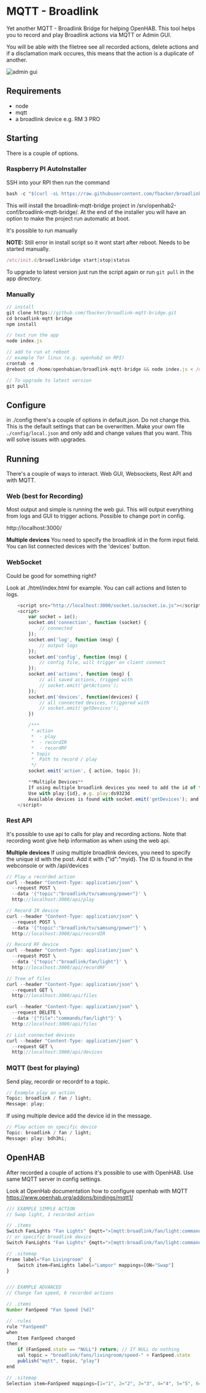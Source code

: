 # MQTT - Broadlink

Yet another MQTT - Broadlink Bridge for helping OpenHAB.
This tool helps you to record and play Broadlink actions via MQTT or Admin GUI.

You will be able with the filetree see all recorded actions, delete actions and if a disclamation mark occures, this means that the action is a duplicate of another.

![admin gui](https://github.com/fbacker/broadlink-mqtt-bridge/raw/master/github/overview1.png)

## Requirements

- node
- mqtt
- a broadlink device e.g. RM 3 PRO

## Starting

There is a couple of options.

### Raspberry PI AutoInstaller

SSH into your RPI then run the command

```js
bash -c "$(curl -sL https://raw.githubusercontent.com/fbacker/broadlink-mqtt-bridge/master/installers/raspberry.sh)"
```

This will install the broadlink-mqtt-bridge project in /srv/openhab2-conf/broadlink-mqtt-bridge/. At the end of the installer you will have an option to make the project run automatic at boot.

It's possible to run manually

**NOTE:** Still error in install script so it wont start after reboot. Needs to be started manually.

```js
/etc/init.d/broadlinkbridge start|stop|status
```

To upgrade to latest version just run the script again or run `git pull` in the app directory.

### Manually

```js
// install
git clone https://github.com/fbacker/broadlink-mqtt-bridge.git
cd broadlink-mqtt-bridge
npm install

// test run the app
node index.js

// add to run at reboot
// example for linux (e.g. openhab2 on RPI)
crontab -e
@reboot cd /home/openhabian/broadlink-mqtt-bridge && node index.js < /dev/null &

// To upgrade to latest version
git pull
```

## Configure

in ./config there's a couple of options in default.json. Do not change this. This is the default settings that can be overwritten.
Make your own file `./config/local.json` and only add and change values that you want. This will solve issues with upgrades.

## Running

There's a couple of ways to interact. Web GUI, Websockets, Rest API and with MQTT.

### Web (best for Recording)

Most output and simple is running the web gui. This will output everything from logs and GUI to trigger actions. Possible to change port in config.

http://localhost:3000/

**Multiple devices**
You need to specify the broadlink id in the form input field. You can list connected devices with the 'devices' button.

### WebSocket

Could be good for something right?

Look at ./html/index.html for example. You can call actions and listen to logs.

```js
    <script src="http://localhost:3000/socket.io/socket.io.js"></script>
    <script>
        var socket = io();
        socket.on('connection', function (socket) {
            // connected
        });
        socket.on('log', function (msg) {
            // output logs
        });
        socket.on('config', function (msg) {
            // config file, will trigger on client connect
        });
        socket.on('actions', function (msg) {
            // all saved actions, trigged with
            // socket.emit('getActions');
        });
        socket.on('devices', function(devices) {
            // all connected devices, triggered with
            // socket.emit('getDevices');
        })

        /***
         * action
         *  - play
         *  - recordIR
         *  - recordRF
         * topic
         *  Path to record / play
         */
        socket.emit('action', { action, topic });

        **Multiple Devices**
        If using multiple broadlink devices you need to add the id of the device you want to use.
        Use with play:{id}, e.g. play:ds9323d
        Available devices is found with socket.emit('getDevices'); and listening to socket.on('devices', function(devices) =>
    </script>
```

### Rest API

It's possible to use api to calls for play and recording actions. Note that recording wont give help information as when using the web api.

**Multiple devices**
If using multiple broadlink devices, you need to specify the unique id with the post. Add it with {"id":"myid}.
The ID is found in the webconsole or with /api/devices

```js
// Play a recorded action
curl --header "Content-Type: application/json" \
  --request POST \
  --data '{"topic":"broadlink/tv/samsung/power"}' \
  http://localhost:3000/api/play

// Record IR device
curl --header "Content-Type: application/json" \
  --request POST \
  --data '{"topic":"broadlink/tv/samsung/power"}' \
  http://localhost:3000/api/recordIR

// Record RF device
curl --header "Content-Type: application/json" \
  --request POST \
  --data '{"topic":"broadlink/fan/light"}' \
  http://localhost:3000/api/recordRF

// Tree of files
curl --header "Content-Type: application/json" \
  --request GET \
  http://localhost:3000/api/files

curl --header "Content-Type: application/json" \
  --request DELETE \
  --data '{"file":"commands/fan/light"}' \
  http://localhost:3000/api/files

// List connected devices
curl --header "Content-Type: application/json" \
  --request GET \
  http://localhost:3000/api/devices
```

### MQTT (best for playing)

Send play, recordir or recordrf to a topic.

```js
// Example play an action
Topic: broadlink / fan / light;
Message: play;
```

If using multiple device add the device id in the message.

```js
// Play action on specific device
Topic: broadlink / fan / light;
Message: play: bdh3hi;
```

## OpenHAB

After recorded a couple of actions it's possible to use with OpenHAB. Use same MQTT server in config settings.

Look at OpenHab documentation how to configure openhab with MQTT https://www.openhab.org/addons/bindings/mqtt1/

```js
/// EXAMPLE SIMPLE ACTION
// Swap light, 1 recorded action

// .items
Switch FanLights "Fan Lights" {mqtt=">[mqtt:broadlink/fan/light:command:ON:play]"}
// or specific broadlink device
Switch FanLights "Fan Lights" {mqtt=">[mqtt:broadlink/fan/light:command:ON:play:23fdsd]"}

// .sitemap
Frame label="Fan Livingroom"  {
    Switch item=FanLights label="Lampor" mappings=[ON="Swap"]
}


/// EXAMPLE ADVANCED
// Change fan speed, 6 recorded actions

// .items
Number FanSpeed "Fan Speed [%d]"

// .rules
rule "FanSpeed"
when
    Item FanSpeed changed
then
    if (FanSpeed.state == "NULL") return; // If NULL do nothing
    val topic = "broadlink/fans/livingroom/speed-" + FanSpeed.state
    publish("mqtt", topic, "play")
end

// .sitemap
Selection item=FanSpeed mappings=[1="1", 2="2", 3="3", 4="4", 5="5", 6="6"]
```
